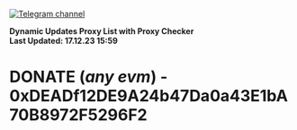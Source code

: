 [![Telegram channel](https://img.shields.io/endpoint?url=https://runkit.io/damiankrawczyk/telegram-badge/branches/master?url=https://t.me/n4z4v0d)](https://t.me/n4z4v0d) 

**Dynamic Updates Proxy List with Proxy Checker**  
**Last Updated: 17.12.23 15:59**

# DONATE (_any evm_) - 0xDEADf12DE9A24b47Da0a43E1bA70B8972F5296F2
